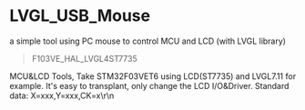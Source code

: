 # LVGL_USB_Mouse
a simple tool using PC mouse to control MCU and LCD (with LVGL library)

> F103VE_HAL_LVGL4ST7735

MCU&LCD Tools, Take STM32F03VET6 using LCD(ST7735) and LVGL7.11 for example.
It's easy to transplant, only change the LCD I/O&Driver.
Standard data: X=xxx,Y=xxx,CK=x\r\n
